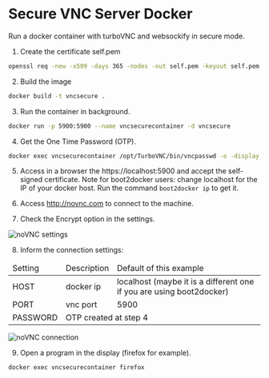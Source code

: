 # Secure VNC Server Docker

Run a docker container with turboVNC and websockify in secure mode.


1) Create the certificate self.pem

```bash
openssl req -new -x509 -days 365 -nodes -out self.pem -keyout self.pem
```
2) Build the image

```bash
docker build -t vncsecure .
```
3) Run the container in background.

```bash
docker run -p 5900:5900 --name vncsecurecontainer -d vncsecure
```

4) Get the One Time Password (OTP).

```bash
docker exec vncsecurecontainer /opt/TurboVNC/bin/vncpasswd -o -display :1
```

5) Access in a browser the https://localhost:5900 and accept the
self-signed certificate.
Note for boot2docker users: change localhost for the IP of your docker
host. Run the command `boot2docker ip` to get it.

6) Access http://novnc.com to connect to the machine.

7) Check the Encrypt option in the settings.

![noVNC settings](https://cdn.rawgit.com/karinepires/docker-secure-vncserver/master/novnc-settings.png "noVNC settings")

8) Inform the connection settings:

<table>
  <thead>
    <tr>
      <td>Setting</td>
      <td>Description</td>
      <td>Default of this example</td>
    </tr>
  </thead>
  <tbody>
    <tr>
      <td>HOST</td>
      <td>docker ip</td>
      <td>localhost (maybe it is a different one if you are using boot2docker)</td>
    </tr>
    <tr>
      <td>PORT</td>
      <td>vnc port</td>
      <td>5900</td>
    </tr>
    <tr>
      <td>PASSWORD</td>
      <td colspan="2">OTP created at step 4</td>
    </tr>
  </tbody>
</table>

![noVNC connection](https://cdn.rawgit.com/karinepires/docker-secure-vncserver/master/novnc-connection.png  "noVNC connection")

9) Open a program in the display (firefox for example).

```bash
docker exec vncsecurecontainer firefox
```